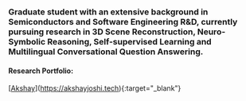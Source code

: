 ### Graduate student with an extensive background in Semiconductors and Software Engineering R&D, currently pursuing research in 3D Scene Reconstruction, Neuro-Symbolic Reasoning, Self-supervised Learning and Multilingual Conversational Question Answering.

#### Research Portfolio: 
[[Akshay](site_screenshot.png)](https://akshayjoshi.tech){:target="_blank"}

